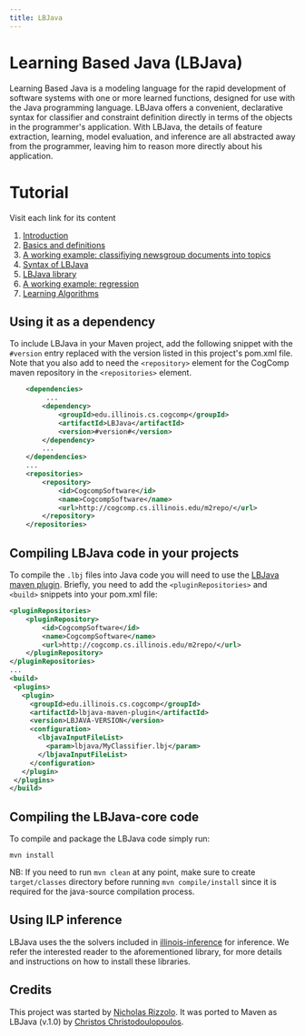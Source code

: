 ```yaml
---
title: LBJava
---
```


# Learning Based Java (LBJava)

Learning Based Java is a modeling language for the rapid development of software systems with 
one or more learned functions, designed for use with the Java programming language. 
LBJava offers a convenient, declarative syntax for classifier and constraint definition directly in 
terms of the objects in the programmer's application. With LBJava, the details of feature 
extraction, learning, model evaluation, and inference are all abstracted away from the programmer, 
leaving him to reason more directly about his application.

# Tutorial 
Visit each link for its content 
 1. [Introduction](doc/INTRO.md) 
 2. [Basics and definitions](doc/DEFINITIONS.md)
 3. [A working example: classifiying newsgroup documents into topics](doc/20NEWSGROUP.md)
 4. [Syntax of LBJava](doc/LBJLANGUAGE.md)
 5. [LBJava library](doc/LBJLIBRARY.md)
 6. [A working example: regression](doc/REGRESSION.md)
 7. [Learning Algorithms](doc/ALGORITHMS.md)
 
## Using it as a dependency  
To include LBJava in your Maven project, add the following snippet with the
   `#version` entry replaced with the version listed in this project's pom.xml file. 
   Note that you also add to need the
   `<repository>` element for the CogComp maven repository in the `<repositories>` element.
    
```xml 
    <dependencies>
         ...
        <dependency>
            <groupId>edu.illinois.cs.cogcomp</groupId>
            <artifactId>LBJava</artifactId>
            <version>#version#</version>
        </dependency>
        ...
    </dependencies>
    ...
    <repositories>
        <repository>
            <id>CogcompSoftware</id>
            <name>CogcompSoftware</name>
            <url>http://cogcomp.cs.illinois.edu/m2repo/</url>
        </repository>
    </repositories>
```

## Compiling LBJava code in your projects
To compile the `.lbj` files into Java code you will need to use the [LBJava maven plugin](../lbjava-mvn-plugin/README.md).
Briefly, you need to add the `<pluginRepositories>` and `<build>` snippets into your pom.xml file:
```xml 
<pluginRepositories>
    <pluginRepository>
        <id>CogcompSoftware</id>
        <name>CogcompSoftware</name>
        <url>http://cogcomp.cs.illinois.edu/m2repo/</url>
    </pluginRepository>
</pluginRepositories>
...
<build>
 <plugins>
   <plugin>
     <groupId>edu.illinois.cs.cogcomp</groupId>
     <artifactId>lbjava-maven-plugin</artifactId>
     <version>LBJAVA-VERSION</version>
     <configuration>
       <lbjavaInputFileList>
         <param>lbjava/MyClassifier.lbj</param>
       </lbjavaInputFileList>
     </configuration>
   </plugin>
 </plugins>
</build>
```
 
## Compiling the LBJava-core code 
To compile and package the LBJava code simply run:

    mvn install

NB: If you need to run `mvn clean` at any point, make sure to create `target/classes` directory before 
running `mvn compile/install` since it is required for the java-source compilation process.

## Using ILP inference 
LBJava uses the the solvers included in [illinois-inference](https://gitlab-beta.engr.illinois.edu/cogcomp/inference/) for 
inference. We refer the interested reader to the aforementioned library, 
for more details and instructions on how to install these libraries. 

## Credits 
This project was started by [Nicholas Rizzolo](mailto:rizzolo@gmail.com).
It was ported to Maven as LBJava (v.1.0) by [Christos Christodoulopoulos](mailto:christod@illinois.edu). 
